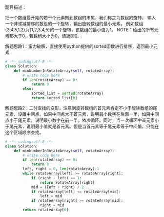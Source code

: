 题目描述：

把一个数组最开始的若干个元素搬到数组的末尾，我们称之为数组的旋转。
输入一个非递减排序的数组的一个旋转，输出旋转数组的最小元素。
例如数组{3,4,5,1,2}为{1,2,3,4,5}的一个旋转，该数组的最小值为1。
NOTE：给出的所有元素都大于0，若数组大小为0，请返回0。

解题思路1：蛮力破解，直接使用python提供的sorted函数进行排序，返回最小元素

```python
# -*- coding:utf-8 -*-
class Solution:
    def minNumberInRotateArray(self, rotateArray):
        # write code here
        if len(rotateArray) == 0:
            return 0
        else:
            sorted_list = sorted(rotateArray)
            return sorted_list[0]
```

解题思路2：二分查找的变形，注意到旋转数组的首元素肯定不小于旋转数组的尾元素，设置中间点。如果中间点大于首元素，说明最小数字在后面一半，如果中间点小于尾元素，说明最小数字在前一半。依次循环。同时，当一次循环中首元素小于尾元素，说明最小值就是首元素。但是当首元素等于尾元素等于中间值，只能在这个区域顺序查找。

```python
# -*- coding:utf-8 -*-
class Solution:
    def minNumberInRotateArray(self, rotateArray):
        # write code here
        if len(rotateArray) == 0:
            return 0
        left, right = 0, len(rotateArray)-1
        while rotateArray[left] >= rotateArray[right]:
            if (right - left) == 1:
                return rotateArray[right]
            mid = (left + right) / 2
            if rotateArray[left] <= rotateArray[mid]:
                left = mid
            if rotateArray[right] >= rotateArray[mid]:
                right = mid
        return rotateArray[0]
```

